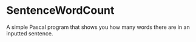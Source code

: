 # SentenceWordCount
A simple Pascal program that shows you how many words there are in an inputted sentence.
